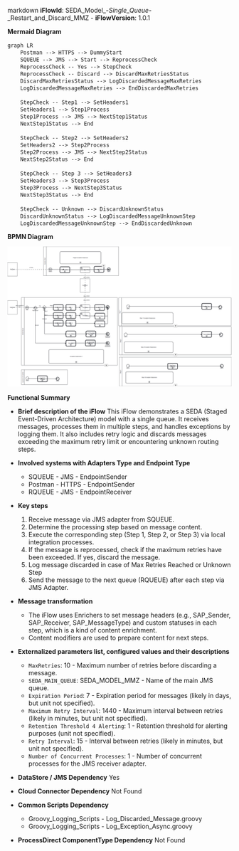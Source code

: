 markdown
**iFlowId**: SEDA_Model_-_Single_Queue_-_Restart_and_Discard_MMZ - **iFlowVersion**: 1.0.1

**Mermaid Diagram**
```mermaid
graph LR
    Postman --> HTTPS --> DummyStart
    SQUEUE --> JMS --> Start --> ReprocessCheck
    ReprocessCheck -- Yes --> StepCheck
    ReprocessCheck -- Discard --> DiscardMaxRetriesStatus
    DiscardMaxRetriesStatus --> LogDiscardedMessageMaxRetries
    LogDiscardedMessageMaxRetries --> EndDiscardedMaxRetries

    StepCheck -- Step1 --> SetHeaders1
    SetHeaders1 --> Step1Process
    Step1Process --> JMS --> NextStep1Status
    NextStep1Status --> End

    StepCheck -- Step2 --> SetHeaders2
    SetHeaders2 --> Step2Process
    Step2Process --> JMS --> NextStep2Status
    NextStep2Status --> End
    
    StepCheck -- Step 3 --> SetHeaders3
    SetHeaders3 --> Step3Process
    Step3Process --> NextStep3Status
    NextStep3Status --> End

    StepCheck -- Unknown --> DiscardUnknownStatus
    DiscardUnknownStatus --> LogDiscardedMessageUnknownStep
    LogDiscardedMessageUnknownStep --> EndDiscardedUnknown
```
**BPMN Diagram**

![BPMN Diagram](./SEDA_Model_-_Single_Queue_-_Restart_and_Discard_MMZ-1.0.1.png "BPMN Diagram")

**Functional Summary**
- **Brief description of the iFlow**
This iFlow demonstrates a SEDA (Staged Event-Driven Architecture) model with a single queue. It receives messages, processes them in multiple steps, and handles exceptions by logging them. It also includes retry logic and discards messages exceeding the maximum retry limit or encountering unknown routing steps.

- **Involved systems with Adapters Type and Endpoint Type**
    - SQUEUE - JMS - EndpointSender
    - Postman - HTTPS - EndpointSender
    - RQUEUE - JMS - EndpointReceiver

- **Key steps**
    1. Receive message via JMS adapter from SQUEUE.
    2. Determine the processing step based on message content.
    3. Execute the corresponding step (Step 1, Step 2, or Step 3) via local integration processes.
    4. If the message is reprocessed, check if the maximum retries have been exceeded. If yes, discard the message.
    5. Log message discarded in case of Max Retries Reached or Unknown Step
    6. Send the message to the next queue (RQUEUE) after each step via JMS Adapter.

- **Message transformation**
    - The iFlow uses Enrichers to set message headers (e.g., SAP_Sender, SAP_Receiver, SAP_MessageType) and custom statuses in each step, which is a kind of content enrichment.
    - Content modifiers are used to prepare content for next steps.

- **Externalized parameters list, configured values and their descriptions**
    - `MaxRetries`: 10 - Maximum number of retries before discarding a message.
    - `SEDA_MAIN_QUEUE`: SEDA_MODEL_MMZ - Name of the main JMS queue.
    - `Expiration Period`: 7 - Expiration period for messages (likely in days, but unit not specified).
    - `Maximum Retry Interval`: 1440 - Maximum interval between retries (likely in minutes, but unit not specified).
    - `Retention Threshold 4 Alerting`: 1 - Retention threshold for alerting purposes (unit not specified).
    - `Retry Interval`: 15 - Interval between retries (likely in minutes, but unit not specified).
    - `Number of Concurrent Processes`: 1 - Number of concurrent processes for the JMS receiver adapter.

- **DataStore / JMS Dependency**
Yes

- **Cloud Connector Dependency**
Not Found

- **Common Scripts Dependency**
    - Groovy_Logging_Scripts - Log_Discarded_Message.groovy
    - Groovy_Logging_Scripts - Log_Exception_Async.groovy

- **ProcessDirect ComponentType Dependency**
Not Found